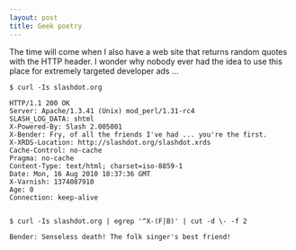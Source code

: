 ```yaml
---
layout: post
title: Geek poetry
---
```


The time will come when I also have a web site that returns random quotes with the HTTP header. I wonder why nobody ever had the idea to use this place for extremely targeted developer ads ...

    $ curl -Is slashdot.org

    HTTP/1.1 200 OK
    Server: Apache/1.3.41 (Unix) mod_perl/1.31-rc4
    SLASH_LOG_DATA: shtml
    X-Powered-By: Slash 2.005001
    X-Bender: Fry, of all the friends I've had ... you're the first.
    X-XRDS-Location: http://slashdot.org/slashdot.xrds
    Cache-Control: no-cache
    Pragma: no-cache
    Content-Type: text/html; charset=iso-8859-1
    Date: Mon, 16 Aug 2010 18:37:36 GMT
    X-Varnish: 1374087910
    Age: 0
    Connection: keep-alive


    $ curl -Is slashdot.org | egrep '^X-(F|B)' | cut -d \- -f 2

    Bender: Senseless death! The folk singer's best friend!
